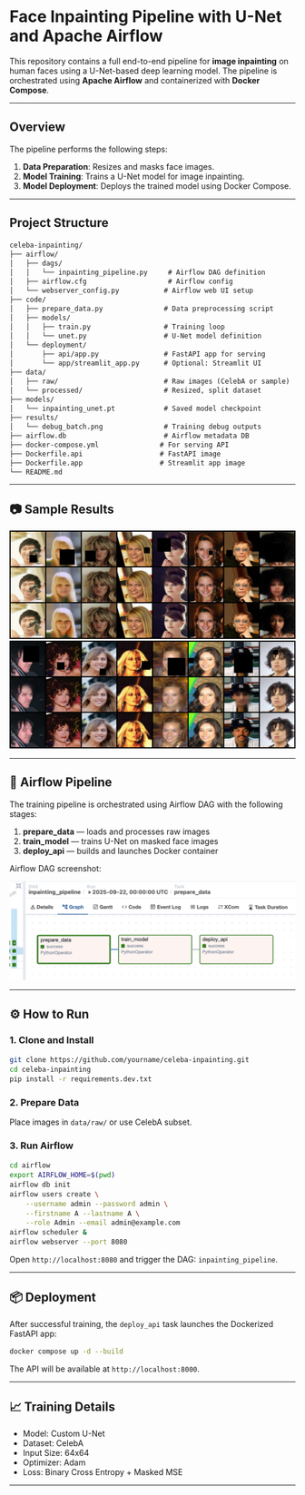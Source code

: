# Face Inpainting Pipeline with U-Net and Apache Airflow

This repository contains a full end-to-end pipeline for **image inpainting** on human faces using a U-Net-based deep learning model. The pipeline is orchestrated using **Apache Airflow** and containerized with **Docker Compose**.

---

## Overview

The pipeline performs the following steps:

1. **Data Preparation**: Resizes and masks face images.
2. **Model Training**: Trains a U-Net model for image inpainting.
3. **Model Deployment**: Deploys the trained model using Docker Compose.

---

## Project Structure


```
celeba-inpainting/
├── airflow/
│   ├── dags/
│   │   └── inpainting_pipeline.py     # Airflow DAG definition
│   ├── airflow.cfg                    # Airflow config
│   └── webserver_config.py           # Airflow web UI setup
├── code/
│   ├── prepare_data.py               # Data preprocessing script
│   ├── models/
│   │   ├── train.py                  # Training loop
│   │   └── unet.py                   # U-Net model definition
│   └── deployment/
│       ├── api/app.py                # FastAPI app for serving
│       └── app/streamlit_app.py      # Optional: Streamlit UI
├── data/
│   ├── raw/                          # Raw images (CelebA or sample)
│   └── processed/                    # Resized, split dataset
├── models/
│   └── inpainting_unet.pt            # Saved model checkpoint
├── results/
│   └── debug_batch.png               # Training debug outputs
├── airflow.db                        # Airflow metadata DB
├── docker-compose.yml               # For serving API
├── Dockerfile.api                   # FastAPI image
├── Dockerfile.app                   # Streamlit app image
└── README.md
```

---

## 📷 Sample Results

![](results/epoch_048.png)
![](results/epoch_046.png)

---

## 🔄 Airflow Pipeline

The training pipeline is orchestrated using Airflow DAG with the following stages:

1. **prepare_data** — loads and processes raw images
2. **train_model** — trains U-Net on masked face images
3. **deploy_api** — builds and launches Docker container

Airflow DAG screenshot:

![Airflow DAG](airflowpipeline.jpeg)

---

## ⚙️ How to Run

### 1. Clone and Install

```bash
git clone https://github.com/yourname/celeba-inpainting.git
cd celeba-inpainting
pip install -r requirements.dev.txt
```

### 2. Prepare Data

Place images in `data/raw/` or use CelebA subset.

### 3. Run Airflow

```bash
cd airflow
export AIRFLOW_HOME=$(pwd)
airflow db init
airflow users create \
    --username admin --password admin \
    --firstname A --lastname A \
    --role Admin --email admin@example.com
airflow scheduler &
airflow webserver --port 8080
```

Open `http://localhost:8080` and trigger the DAG: `inpainting_pipeline`.

---

## 📦 Deployment

After successful training, the `deploy_api` task launches the Dockerized FastAPI app:

```bash
docker compose up -d --build
```

The API will be available at `http://localhost:8000`.

---

## 📈 Training Details

- Model: Custom U-Net
- Dataset: CelebA
- Input Size: 64x64
- Optimizer: Adam
- Loss: Binary Cross Entropy + Masked MSE

---